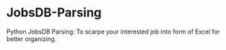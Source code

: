 # JobsDB-Parsing
Python JobsDB Parsing: To scarpe your interested job into form of Excel for better organizing.
